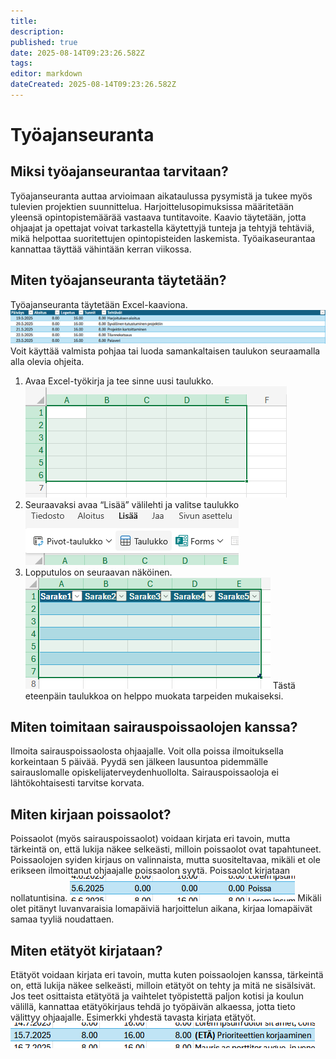 ```yaml
---
title: 
description: 
published: true
date: 2025-08-14T09:23:26.582Z
tags: 
editor: markdown
dateCreated: 2025-08-14T09:23:26.582Z
---
```


# Työajanseuranta

## Miksi työajanseurantaa tarvitaan?

Työajanseuranta auttaa arvioimaan aikataulussa pysymistä ja tukee myös tulevien projektien suunnittelua. Harjoittelusopimuksissa määritetään yleensä opintopistemäärää vastaava tuntitavoite.
Kaavio täytetään, jotta ohjaajat ja opettajat voivat tarkastella käytettyjä tunteja ja tehtyjä tehtäviä, mikä helpottaa suoritettujen opintopisteiden laskemista. Työaikaseurantaa kannattaa täyttää vähintään kerran viikossa.

## Miten työajanseuranta täytetään?
Työajanseuranta täytetään Excel-kaaviona.
![kuva1.png](/tyoajanseurantakuvat/kuva1.png)
Voit käyttää valmista pohjaa tai luoda samankaltaisen taulukon seuraamalla alla olevia ohjeita.

1.	Avaa Excel-työkirja ja tee sinne uusi taulukko.
![kuva2.png](/tyoajanseurantakuvat/kuva2.png)
2.	Seuraavaksi avaa “Lisää” välilehti ja valitse taulukko
![kuva3.png](/tyoajanseurantakuvat/kuva3.png)
3.	Lopputulos on seuraavan näköinen.
![kuva4.png](/tyoajanseurantakuvat/kuva4.png)
Tästä eteenpäin taulukkoa on helppo muokata tarpeiden mukaiseksi.

## Miten toimitaan sairauspoissaolojen kanssa?
Ilmoita sairauspoissaolosta ohjaajalle. Voit olla poissa ilmoituksella korkeintaan 5 päivää. Pyydä sen jälkeen lausuntoa pidemmälle sairauslomalle opiskelijaterveydenhuollolta. Sairauspoissaoloja ei lähtökohtaisesti tarvitse korvata.

## Miten kirjaan poissaolot?
Poissaolot (myös sairauspoissaolot) voidaan kirjata eri tavoin, mutta tärkeintä on, että lukija näkee selkeästi, milloin poissaolot ovat tapahtuneet. Poissaolojen syiden kirjaus on valinnaista, mutta suositeltavaa, mikäli et ole erikseen ilmoittanut ohjaajalle poissaolon syytä. Poissaolot kirjataan nollatuntisina.
![kuva5.png](/tyoajanseurantakuvat/kuva5.png)
Mikäli olet pitänyt luvanvaraisia lomapäiviä harjoittelun aikana, kirjaa lomapäivät samaa tyyliä noudattaen.

## Miten etätyöt kirjataan?
Etätyöt voidaan kirjata eri tavoin, mutta kuten poissaolojen kanssa, tärkeintä on, että lukija näkee selkeästi, milloin etätyöt on tehty ja mitä ne sisälsivät. Jos teet osittaista etätyötä ja vaihtelet työpistettä paljon kotisi ja koulun välillä, kannattaa etätyökirjaus tehdä jo työpäivän alkaessa, jotta tieto välittyy ohjaajalle.
Esimerkki yhdestä tavasta kirjata etätyöt.
![kuva6.png](/tyoajanseurantakuvat/kuva6.png)